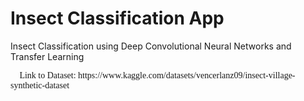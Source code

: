 # Insect Classification App
Insect Classification using Deep Convolutional Neural Networks and Transfer Learning
<div class="alert alert-block alert-info" style="font-size:14px; font-family:verdana;">
    📌 Link to Dataset: https://www.kaggle.com/datasets/vencerlanz09/insect-village-synthetic-dataset
</div>
